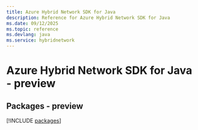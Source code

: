 ```yaml
---
title: Azure Hybrid Network SDK for Java
description: Reference for Azure Hybrid Network SDK for Java
ms.date: 09/12/2025
ms.topic: reference
ms.devlang: java
ms.service: hybridnetwork
---
```

# Azure Hybrid Network SDK for Java - preview
## Packages - preview
[!INCLUDE [packages](hybrid-network-index.md)]